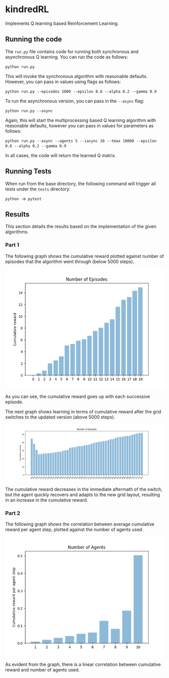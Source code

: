 # kindredRL
Implements Q learning based Reinforcement Learning.

## Running the code

The ```run.py``` file contains code for running both synchronous and asynchronous Q learning. You
can run the code as follows:

```
python run.py
```

This will invoke the synchronous algorithm with reasonable defaults. However, you can pass in values
using flags as follows:

```
python run.py --episodes 1000 --epsilon 0.6 --alpha 0.2 --gamma 0.9
```

To run the asynchronous version, you can pass in the ```--async``` flag:

```
python run.py --async
```

Again, this will start the multiprocessing based Q learning algorithm with reasonable defaults,
however you can pass in values for parameters as follows:

```
python run.py --async --agents 5 --iasync 10 --tmax 10000 --epsilon 0.6 --alpha 0.2 --gamma 0.9
```

In all cases, the code will return the learned Q matrix.

## Running Tests

When run from the base directory, the following command will trigger all tests under the ```tests```
directory:

```
python -m pytest
```

## Results

This section details the results based on the implementation of the given algorithms.

### Part 1

The following graph shows the cumulative reward plotted against number of episodes that the
algorithm went through (below 5000 steps).

![Cumulative Reward vs. Number of Episodes (< 5000)](resources/cumulative_reward_before_update.png)

As you can see, the cumulative reward goes up with each successive episode.


The next graph shows learning in terms of cumulative reward after the grid switches to the updated
version (above 5000 steps).

![Cumulative Reward vs. Number of Episodes (> 5000)](resources/cumulative_reward_after_update.png)

The cumulative reward decreases in the immediate aftermath of the switch, but the agent quickly
recovers and adapts to the new grid layout, resulting in an increase in the cumulative reward.

### Part 2

The following graph shows the correlation between average cumulative reward per agent step, plotted
against the number of agents used.

![Cumulative Reward per Step vs. Number of Agents](resources/cumulative_reward_per_agent_step.png)

As evident from the graph, there is a linear correlation between cumulative reward and number of
agents used.

